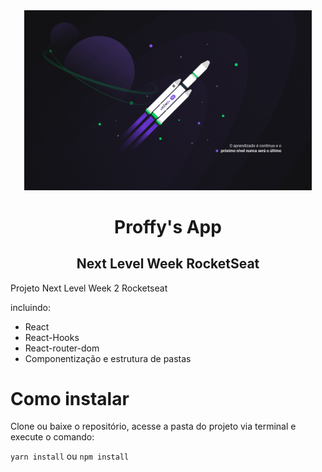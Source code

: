 <div align="center">
  <a href="https://blog.rocketseat.com.br/">
    <img src="src/assets/images/showcase.jpg" width="460">
  </a>
</div>

<div align="center">
<h1>Proffy's App</h1>
<h2>Next Level Week RocketSeat</h2>
</div>

Projeto Next Level Week 2 Rocketseat

incluindo:

- React
- React-Hooks
- React-router-dom
- Componentização e estrutura de pastas

# Como instalar

Clone ou baixe o repositório, acesse a pasta do projeto via terminal e 
execute o comando:

```yarn install``` 
ou
```npm install``` 

# 

